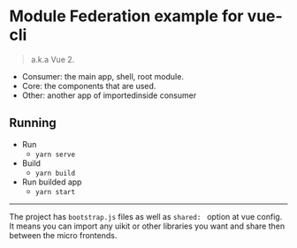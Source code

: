 # Module Federation example for vue-cli

> a.k.a Vue 2.

- Consumer: the main app, shell, root module.
- Core: the components that are used.
- Other: another app of importedinside consumer

## Running

- Run
  - `yarn serve`
- Build
  - `yarn build`
- Run builded app
  - `yarn start`

---

The project has `bootstrap.js` files as well as `shared: ` option at vue config. It means you can import any uikit or other libraries you want and share then between the micro frontends.